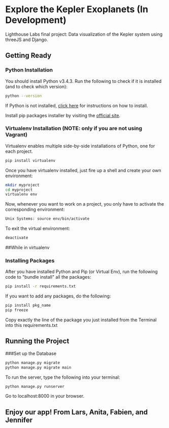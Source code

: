 # Explore the Kepler Exoplanets (In Development)
Lighthouse Labs final project: Data visualization of the Kepler system using threeJS and Django.

## Getting Ready

### Python Installation
You should install Python v3.4.3. Run the following to check if it is installed (and to check which version):

```bash
python --version
```

If Python is not installed, [click here](https://www.python.org/downloads/release/python-343/) for instructions on how to install.

Install pip packages installer by visiting the [official site](https://pip.pypa.io/en/stable/installing/).

### Virtualenv Installation (NOTE: only if you are not using Vagrant)

Virtualenv enables multiple side-by-side installations of Python, one for each project.

```bash
pip install virtualenv
```

Once you have virtualenv installed, just fire up a shell and create your own environment:

```bash
mkdir myproject
cd myproject
virtualenv env
```

Now, whenever you want to work on a project, you only have to activate the corresponding environment:

```bash
Unix Systems: source env/bin/activate
```

To exit the virtual environment:

```bash
deactivate
```

##While in virtualenv
### Installing Packages

After you have installed Python and Pip (or Virtual Env), run the following code to "bundle install" all the packages:

```bash
pip install -r requirements.txt
```

If you want to add any packages, do the following:

```bash
pip install pkg_name
pip freeze
```

  Copy exactly the line of the package you just installed from the Terminal into this requirements.txt

## Running the Project
###Set up the Database
```bash
python manage.py migrate
python manage.py migrate main
```

To run the server, type the following into your terminal:

```bash
python manage.py runserver
```

Go to localhost:8000 in your browser.

## Enjoy our app! From Lars, Anita, Fabien, and Jennifer
